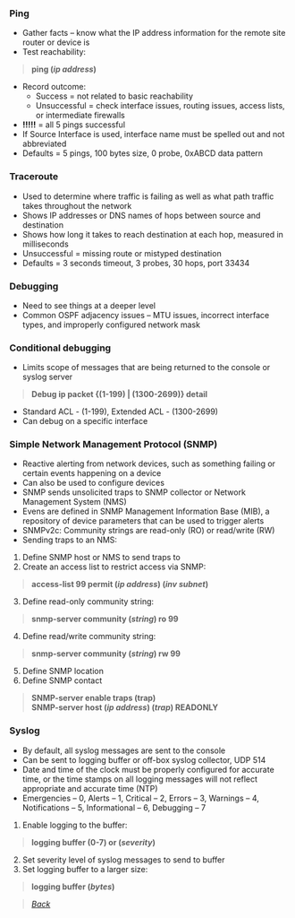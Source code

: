 ### Ping  
* Gather facts – know what the IP address information for the remote site router or device is  
* Test reachability:  
> **ping (*ip address*)**  
* Record outcome:  
  * Success = not related to basic reachability   
  * Unsuccessful = check interface issues, routing issues, access lists, or intermediate firewalls  
* **!!!!!** = all 5 pings successful  
* If Source Interface is used, interface name must be spelled out and not abbreviated  
* Defaults = 5 pings, 100 bytes size, 0 probe, 0xABCD data pattern  


### Traceroute  
* Used to determine where traffic is failing as well as what path traffic takes throughout the network  
* Shows IP addresses or DNS names of hops between source and destination  
* Shows how long it takes to reach destination at each hop, measured in milliseconds  
* Unsuccessful = missing route or mistyped destination  
* Defaults = 3 seconds timeout, 3 probes, 30 hops, port 33434  


### Debugging  
* Need to see things at a deeper level  
* Common OSPF adjacency issues – MTU issues, incorrect interface types, and improperly configured network mask  


### Conditional debugging  
* Limits scope of messages that are being returned to the console or syslog server  
> **Debug ip packet {(1-199) | (1300-2699)} detail**  
* Standard ACL - (1-199), Extended ACL - (1300-2699)  
* Can debug on a specific interface  


### Simple Network Management Protocol (SNMP)  
* Reactive alerting from network devices, such as something failing or certain events happening on a device  
* Can also be used to configure devices  
* SNMP sends unsolicited traps to SNMP collector or Network Management System (NMS)  
* Evens are defined in SNMP Management Information Base (MIB), a repository of device parameters that can be used to trigger alerts  
* SNMPv2c: Community strings are read-only (RO) or read/write (RW)  
* Sending traps to an NMS:  
1. Define SNMP host or NMS to send traps to  
2. Create an access list to restrict access via SNMP:  
> **access-list 99 permit (*ip address*) (*inv subnet*)**  
3. Define read-only community string:  
> **snmp-server community (*string*) ro 99**  
4. Define read/write community string:  
> **snmp-server community (*string*) rw 99**  
5. Define SNMP location  
6. Define SNMP contact  
> **SNMP-server enable traps (trap)**  
> **SNMP-server host (*ip address*) (*trap*) READONLY**  


### Syslog  
* By default, all syslog messages are sent to the console  
* Can be sent to logging buffer or off-box syslog collector, UDP 514  
* Date and time of the clock must be properly configured for accurate time, or the time stamps on all logging messages will not reflect appropriate and accurate time (NTP)  
* Emergencies – 0, Alerts – 1, Critical – 2, Errors – 3, Warnings – 4, Notifications – 5, Informational – 6, Debugging – 7  
1. Enable logging to the buffer:  
> **logging buffer (0-7) or (*severity*)**  
2. Set severity level of syslog messages to send to buffer  
3. Set logging buffer to a larger size:  
> **logging buffer (*bytes*)**  


> *[Back](https://github.com/network-dluong/CCNP-ENCOR/tree/4.0-Network-Assurance)*  
